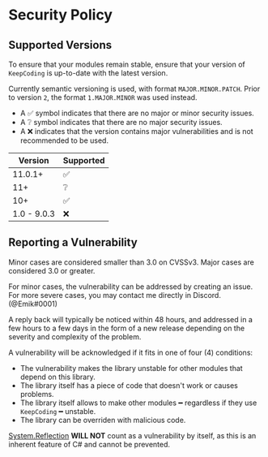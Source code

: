 # Security Policy

## Supported Versions

To ensure that your modules remain stable, ensure that your version of `KeepCoding` is up-to-date with the latest version.

Currently semantic versioning is used, with format `MAJOR.MINOR.PATCH`. Prior to version `2`, the format `1.MAJOR.MINOR` was used instead. 

- A :white_check_mark: symbol indicates that there are no major or minor security issues. 
- A :grey_question: symbol indicates that there are no major security issues. 
- A :x: indicates that the version contains major vulnerabilities and is not recommended to be used.

| Version       | Supported          |
| ------------- | ------------------ |
| 11.0.1+       | :white_check_mark: |
| 11+           | :grey_question:    |
| 10+           | :white_check_mark: |
| 1.0 - 9.0.3   | :x:                |

## Reporting a Vulnerability

Minor cases are considered smaller than 3.0 on CVSSv3. Major cases are considered 3.0 or greater.

For minor cases, the vulnerability can be addressed by creating an issue. For more severe cases, you may contact me directly in Discord. (@Emik#0001)

A reply back will typically be noticed within 48 hours, and addressed in a few hours to a few days in the form of a new release depending on the severity and complexity of the problem.

A vulnerability will be acknowledged if it fits in one of four (4) conditions:

- The vulnerability makes the library unstable for other modules that depend on this library.
- The library itself has a piece of code that doesn't work or causes problems.
- The library itself allows to make other modules ━ regardless if they use `KeepCoding` ━ unstable.
- The library can be overriden with malicious code.

[System.Reflection](https://docs.microsoft.com/en-us/dotnet/api/system.reflection?view=net-5.0) **WILL NOT** count as a vulnerability by itself, as this is an inherent feature of C# and cannot be prevented.
